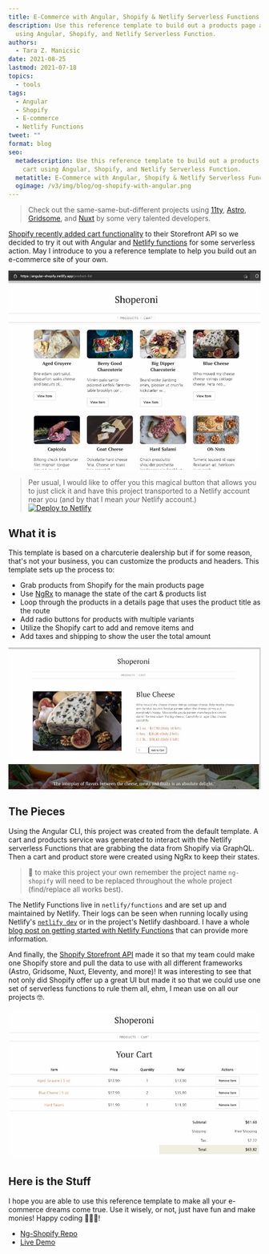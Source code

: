 ```yaml
---
title: E-Commerce with Angular, Shopify & Netlify Serverless Functions
description: Use this reference template to build out a products page and cart
  using Angular, Shopify, and Netlify Serverless Function.
authors:
  - Tara Z. Manicsic
date: 2021-08-25
lastmod: 2021-07-18
topics:
  - tools
tags:
  - Angular
  - Shopify
  - E-commerce
  - Netlify Functions
tweet: ""
format: blog
seo:
  metadescription: Use this reference template to build out a products page and
    cart using Angular, Shopify, and Netlify Serverless Function.
  metatitle: E-Commerce with Angular, Shopify & Netlify Serverless Functions
  ogimage: /v3/img/blog/og-shopify-with-angular.png
---
```

> Check out the same-same-but-different projects using [11ty](https://www.netlify.com/blog/2021/07/20/build-your-own-shop-with-the-shopify-storefront-api-eleventy-and-serverless-functions/), [Astro](https://www.netlify.com/blog/2021/07/23/build-a-modern-shopping-site-with-astro-and-serverless-functions/), [Gridsome](https://www.netlify.com/blog/2021/07/19/shopify-announces-enhanced-storefront-apis-a-first-look-with-gridsome-and-netlify/), and [Nuxt](https://www.netlify.com/blog/2021/07/21/building-an-e-commerce-site-with-nuxt-and-shopifys-new-storefront-cart-api-part-1/) by some very talented developers.

[Shopify recently added cart functionality](https://twitter.com/Shopify/status/1409928422541910020?s=20) to their Storefront API so we decided to try it out with Angular and [Netlify functions](https://ntl.fyi/3irS2hc) for some serverless action. May I introduce to you a reference template to help you build out an e-commerce site of your own.

![the home page products page ](/v3/img/blog/screen-shot-2021-08-18-at-9.18.39-am.jpg "the products page ")

> Per usual, I would like to offer you this magical button that allows you to just click it and have this project transported to a Netlify account near you (and by that I mean *your* Netlify account.)
> [![Deploy to Netlify](https://www.netlify.com/img/deploy/button.svg)](https://app.netlify.com/start/deploy?repository=https://github.com/tzmanics/angular-shopify&utm_source=blog&utm_medium=ng-shopify-tzm&utm_campaign=devex)

## What it is

This template is based on a charcuterie dealership but if for some reason, that's not your business, you can customize the products and headers. This template sets up the process to:

* Grab products from Shopify for the main products page
* Use [NgRx](https://ngrx.io/) to manage the state of the cart & products list
* Loop through the products in a details page that uses the product title as the route
* Add radio buttons for products with multiple variants
* Utilize the Shopify cart to add and remove items and
* Add taxes and shipping to show the user the total amount

![a screenshot of the product detail page for aged gruyere with variants](/v3/img/blog/screen-shot-2021-08-17-at-11.54.00-pm.jpg "product detail page")

## The Pieces

Using the Angular CLI, this project was created from the default template. A cart and products service was generated to interact with the Netlify serverless Functions that are grabbing the data from Shopify via GraphQL. Then a cart and product store were created using NgRx to keep their states.

> 🧠 to make this project your own remember the project name `ng-shopify` will need to be replaced throughout the whole project (find/replace all works best).

The Netlify Functions live in `netlify/functions` and are set up and maintained by Netlify. Their logs can be seen when running locally using Netlify's [`netlify dev`](https://ntl.fyi/3kxvgqY) or in the project's Netlify dashboard. I have a whole [blog post on getting started with Netlify Functions](https://ntl.fyi/2W0ZEQB) that can provide more information.

And finally, the [Shopify Storefront API](https://shopify.dev/api/storefront) made it so that my team could make one Shopify store and pull the data to use with all different frameworks (Astro, Gridsome, Nuxt, Eleventy, and more)! It was interesting to see that not only did Shopify offer up a great UI but made it so that we could use one set of serverless functions to rule them all, ehm, I mean use on all our projects 🤓.

![screenshot of cart page with items and totals](/v3/img/blog/screen-shot-2021-08-17-at-11.54.20-pm.jpg "cart page")

## Here is the Stuff

I hope you are able to use this reference template to make all your e-commerce dreams come true. Use it wisely, or not, just have fun and make monies! Happy coding 👩🏻‍💻!

* [Ng-Shopify Repo](https://github.com/tzmanics/angular-shopify)
* [Live Demo](https://angular-shopify.netlify.app)
